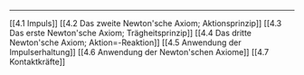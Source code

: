 ***

[[4.1 Impuls]]
[[4.2 Das zweite Newton'sche Axiom;  Aktionsprinzip]]
[[4.3 Das erste Newton'sche Axiom; Trägheitsprinzip]]
[[4.4 Das dritte Newton'sche Axiom; Aktion=-Reaktion]]
[[4.5 Anwendung der Impulserhaltung]]
[[4.6 Anwendung der Newton'schen Axiome]]
[[4.7 Kontaktkräfte]]
